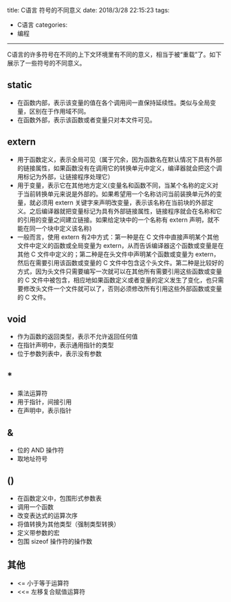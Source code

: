 title: C语言 符号的不同意义
date: 2018/3/28 22:15:23
tags:
- C语言
categories:
- 编程
---

C语言的许多符号在不同的上下文环境里有不同的意义，相当于被“重载”了。如下展示了一些符号的不同意义。

## static
- 在函数内部，表示该变量的值在各个调用间一直保持延续性。类似与全局变量，区别在于作用域不同。
- 在函数外部，表示该函数或者变量只对本文件可见。

## extern
- 用于函数定义，表示全局可见（属于冗余，因为函数名在默认情况下具有外部的链接属性，如果函数没有在调用它的转换单元中定义，编译器就会把这个调用标记为外部，让链接程序处理它）
- 用于变量，表示它在其他地方定义(变量名和函数不同，当某个名称的定义对于当前转换单元来说是外部的。如果希望用一个名称访问当前装换单元外的变量，就必须用 extern 关键字来声明改变量，表示该名称在当前块的外部定义。之后编译器就把变量标记为具有外部链接属性，链接程序就会在名称和它的引用的变量之间建立链接。如果给定块中的一个名称有 extern 声明，就不能在同一个块中定义该名称)
- 一般而言，使用 extern 有2中方式：第一种是在 C 文件中直接声明某个其他文件中定义的函数或全局变量为 extern，从而告诉编译器这个函数或变量是在其他 C 文件中定义的；第二种是在头文件中声明某个函数或变量为 extern，然后在需要引用该函数或变量的 C 文件中包含这个头文件。第二种是比较好的方式，因为头文件只需要编写一次就可以在其他所有需要引用这些函数或变量的 C 文件中被包含，相应地如果函数定义或者变量的定义发生了变化，也只需要修改头文件一个文件就可以了，否则必须修改所有引用这些外部函数或变量的 C 文件。

<!-- more -->

## void
- 作为函数的返回类型，表示不允许返回任何值
- 在指针声明中，表示通用指针的类型
- 位于参数列表中，表示没有参数

## *
- 乘法运算符
- 用于指针，间接引用
- 在声明中，表示指针

## &
- 位的 AND 操作符
- 取地址符号

## ()
- 在函数定义中，包围形式参数表
- 调用一个函数
- 改变表达式的运算次序
- 将值转换为其他类型（强制类型转换）
- 定义带参数的宏
- 包围 sizeof 操作符的操作数

## 其他
- <= 小于等于运算符
- <<= 左移复合赋值运算符
